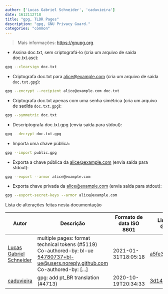 ```yaml
---
author: ['Lucas Gabriel Schneider', 'caduvieira']
date: 1612112718
title: "gpg, TLDR Pages"
description: "gpg, GNU Privacy Guard."
categories: "common"
---
```

> Mais informações: <https://gnupg.org>.

- Assina doc.txt, sem criptografá-lo (cria um arquivo de saída doc.txt.asc):

```bash
gpg --clearsign doc.txt
```

- Criptografa doc.txt para alice@example.com (cria um arquivo de saída `doc.txt.gpg`):

```bash
gpg --encrypt --recipient alice@example.com doc.txt
```

- Criptografa doc.txt apenas com uma senha simétrica (cria um arquivo de sadída `doc.txt.gpg`):

```bash
gpg --symmetric doc.txt
```

- Descriptografa doc.txt.gpg (envia saída para stdout):

```bash
gpg --decrypt doc.txt.gpg
```

- Importa uma chave pública:

```bash
gpg --import public.gpg
```

- Exporta a chave pública da alice@example.com (envia saída para stdout):

```bash
gpg --export --armor alice@example.com
```

- Exporta chave privada da alice@example.com (envia saída para stdout):

```bash
gpg --export-secret-keys --armor alice@example.com
```
Lista de alterações feitas nesta documentação


Autor | Descrição | Formato de data ISO 8601 | Link para GitHub
------|-----|-----|-----
[Lucas Gabriel Schneider](mailto:casdpa@gmail.com) | multiple pages: format technical tokens (#5119) Co-authored-by: bl-ue <54780737+bl-ue@users.noreply.github.com> Co-authored-by: [...] | 2021-01-31T18:05:18 | [a5fe31bc47ae](https://github.com/tldr-pages/tldr/commit/a5fe31bc47aece3efa5e66b52b3cf384f27d5d72)
[caduvieira](mailto:edu.carlos.vieira@gmail.com) | gpg: add pt_BR translation (#4713) | 2020-10-19T20:34:33 | [3d14de3192dd](https://github.com/tldr-pages/tldr/commit/3d14de3192dd4bd2af588453471045375234d0d4)

